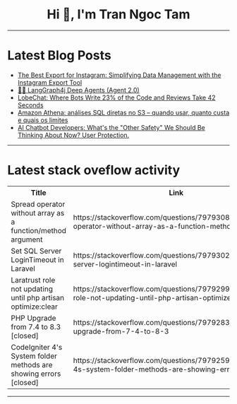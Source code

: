 <h1 align="center">Hi 👋, I'm Tran Ngoc Tam</h1>

---

# Latest Blog Posts 
<!-- BLOG-POST-LIST:START -->
- [The Best Export for Instagram: Simplifying Data Management with the Instagram Export Tool](https://dev.to/mirfa_zainab_8b97d351bc0f/the-best-export-for-instagram-simplifying-data-management-with-the-instagram-export-tool-73h)
- [🧠🤖 LangGraph4j Deep Agents &lpar;Agent 2.0&rpar;](https://dev.to/bsorrentino/langgraph4j-deep-agents-agent-20-1d74)
- [LobeChat: Where Bots Write 23% of the Code and Reviews Take 42 Seconds](https://dev.to/pullflow/lobechat-where-bots-write-23-of-the-code-and-reviews-take-42-seconds-25in)
- [Amazon Athena: análises SQL diretas no S3 – quando usar, quanto custa e quais os limites](https://dev.to/thiagosagara/amazon-athena-analises-sql-diretas-no-s3-quando-usar-quanto-custa-e-quais-os-limites-4lie)
- [AI Chatbot Developers: What&#39;s the &quot;Other Safety&quot; We Should Be Thinking About Now? User Protection.](https://dev.to/_768dd7ab130016ab8b0a/ai-chatbot-developers-whats-the-other-safety-we-should-be-thinking-about-now-user-protection-38pa)
<!-- BLOG-POST-LIST:END -->

---

# Latest stack oveflow activity
<table>
  <tr><th>Title</th><th>Link</th></tr>
  <!-- STACKOVERFLOW:START --><tr><td>Spread operator without array as a function/method argument</td><td>https://stackoverflow.com/questions/79793088/spread-operator-without-array-as-a-function-method-argument</td></tr><tr><td>Set SQL Server LoginTimeout in Laravel</td><td>https://stackoverflow.com/questions/79793020/set-sql-server-logintimeout-in-laravel</td></tr><tr><td>Laratrust role not updating until php artisan optimize:clear</td><td>https://stackoverflow.com/questions/79792999/laratrust-role-not-updating-until-php-artisan-optimizeclear</td></tr><tr><td>PHP Upgrade from 7.4 to 8.3 [closed]</td><td>https://stackoverflow.com/questions/79792838/php-upgrade-from-7-4-to-8-3</td></tr><tr><td>CodeIgniter 4&#39;s System folder methods are showing errors [closed]</td><td>https://stackoverflow.com/questions/79792591/codeigniter-4s-system-folder-methods-are-showing-errors</td></tr><!-- STACKOVERFLOW:END -->
</table>

---


